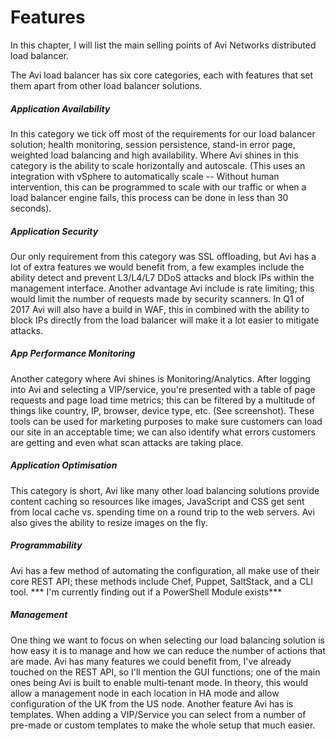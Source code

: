 # Features

In this chapter, I will list the main selling points of Avi Networks distributed load balancer.

The Avi load balancer has six core categories, each with features that set them apart from other load balancer solutions.

##### Application Availability
In this category we tick off most of the requirements for our load balancer solution; health monitoring, session persistence, stand-in error page, weighted load balancing and high availability. Where Avi shines in this category is the ability to scale horizontally and autoscale. (This uses an integration with vSphere to automatically scale -- Without human intervention, this can be programmed to scale with our traffic or when a load balancer engine fails, this process can be done in less than 30 seconds).

##### Application Security
Our only requirement from this category was SSL offloading, but Avi has a lot of extra features we would benefit from, a few examples include the ability detect and prevent L3/L4/L7 DDoS attacks and block IPs within the management interface. Another advantage Avi include is rate limiting; this would limit the number of requests made by security scanners. In Q1 of 2017 Avi will also have a build in WAF, this in combined with the ability to block IPs directly from the load balancer will make it a lot easier to mitigate attacks.

##### App Performance Monitoring
Another category where Avi shines is Monitoring/Analytics. After logging into Avi and selecting a VIP/service, you're presented with a table of page requests and page load time metrics; this can be filtered by a multitude of things like country, IP, browser, device type, etc. (See screenshot).
These tools can be used for marketing purposes to make sure customers can load our site in an acceptable time; we can also identify what errors customers are getting and even what scan attacks are taking place.

##### Application Optimisation
This category is short, Avi like many other load balancing solutions provide content caching so resources like images, JavaScript and CSS get sent from local cache vs. spending time on a round trip to the web servers. Avi also gives the ability to resize images on the fly.

##### Programmability
Avi has a few method of automating the configuration, all make use of their core REST API; these methods include Chef, Puppet, SaltStack, and a CLI tool. *** I'm currently finding out if a PowerShell Module exists***

##### Management
One thing we want to focus on when selecting our load balancing solution is how easy it is to manage and how we can reduce the number of actions that are made. Avi has many features we could benefit from, I've already touched on the REST API, so I'll mention the GUI functions; one of the main ones being Avi is built to enable multi-tenant mode. In theory, this would allow a management node in each location in HA mode and allow configuration of the UK from the US node. Another feature Avi has is templates. When adding a VIP/Service you can select from a number of pre-made or custom templates to make the whole setup that much easier.